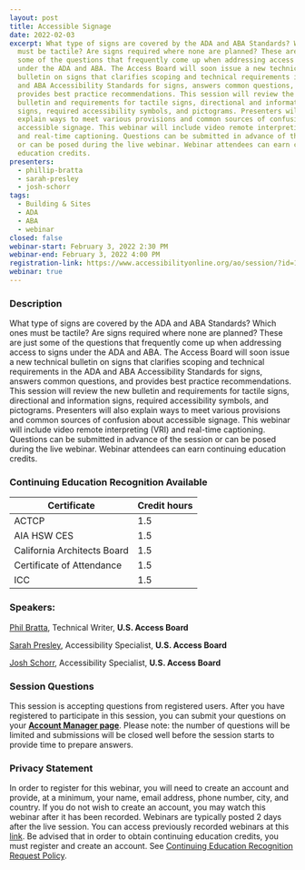 ```yaml
---
layout: post
title: Accessible Signage
date: 2022-02-03
excerpt: What type of signs are covered by the ADA and ABA Standards? Which ones
  must be tactile? Are signs required where none are planned? These are just
  some of the questions that frequently come up when addressing access to signs
  under the ADA and ABA. The Access Board will soon issue a new technical
  bulletin on signs that clarifies scoping and technical requirements in the ADA
  and ABA Accessibility Standards for signs, answers common questions, and
  provides best practice recommendations. This session will review the new
  bulletin and requirements for tactile signs, directional and information
  signs, required accessibility symbols, and pictograms. Presenters will also
  explain ways to meet various provisions and common sources of confusion about
  accessible signage. This webinar will include video remote interpreting (VRI)
  and real-time captioning. Questions can be submitted in advance of the session
  or can be posed during the live webinar. Webinar attendees can earn continuing
  education credits.
presenters:
  - phillip-bratta
  - sarah-presley
  - josh-schorr
tags:
  - Building & Sites
  - ADA
  - ABA
  - webinar
closed: false
webinar-start: February 3, 2022 2:30 PM
webinar-end: February 3, 2022 4:00 PM
registration-link: https://www.accessibilityonline.org/ao/session/?id=110982
webinar: true
---
```

### Description

What type of signs are covered by the ADA and ABA Standards? Which ones must be tactile? Are signs required where none are planned? These are just some of the questions that frequently come up when addressing access to signs under the ADA and ABA. The Access Board will soon issue a new technical bulletin on signs that clarifies scoping and technical requirements in the ADA and ABA Accessibility Standards for signs, answers common questions, and provides best practice recommendations. This session will review the new bulletin and requirements for tactile signs, directional and information signs, required accessibility symbols, and pictograms. Presenters will also explain ways to meet various provisions and common sources of confusion about accessible signage. This webinar will include video remote interpreting (VRI) and real-time captioning. Questions can be submitted in advance of the session or can be posed during the live webinar. Webinar attendees can earn continuing education credits.

### Continuing Education Recognition Available

| **Certificate**             | **Credit hours** |
| --------------------------- | ---------------- |
| ACTCP                       | 1.5              |
| AIA HSW CES                 | 1.5              |
| California Architects Board | 1.5              |
| Certificate of Attendance   | 1.5              |
| ICC                         | 1.5              |

### Speakers:

[Phil Bratta](https://www.accessibilityonline.org/speakers/speaker.aspx?id=10891), Technical Writer, **U.S. Access Board**

[Sarah Presley](https://www.accessibilityonline.org/ao/speakers/10778/?ret=speakers), Accessibility Specialist, **U.S. Access Board**

[Josh Schorr](https://www.accessibilityonline.org/speakers/speaker.aspx?id=10805), Accessibility Specialist, **U.S. Access Board**

### Session Questions

This session is accepting questions from registered users. After you have registered to participate in this session, you can submit your questions on your **[Account Manager page](https://www.accessibilityonline.org/ao/accountManager/110952)**. Please note: the number of questions will be limited and submissions will be closed well before the session starts to provide time to prepare answers.

### Privacy Statement

In order to register for this webinar, you will need to create an account and provide, at a minimum, your name, email address, phone number, city, and country. If you do not wish to create an account, you may watch this webinar after it has been recorded. Webinars are typically posted 2 days after the live session. You can access previously recorded webinars at this [link](https://www.accessibilityonline.org/ao/archives/). Be advised that in order to obtain continuing education credits, you must register and create an account. See [Continuing Education Recognition Request Policy](https://www.accessibilityonline.org/continuing-education/CEUDetails.aspx).